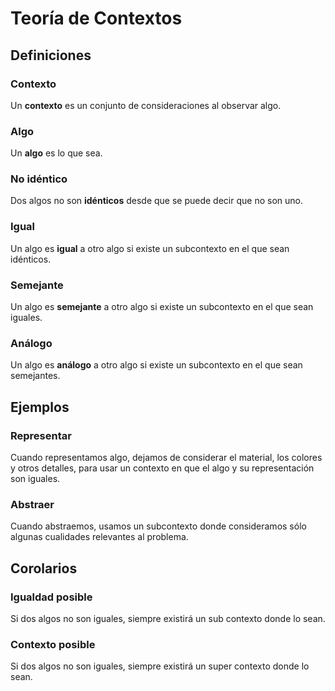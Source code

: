 # Teoría de Contextos

## Definiciones

### Contexto

Un __contexto__ es un conjunto de consideraciones al observar algo.

### Algo

Un __algo__ es lo que sea.

### No idéntico

Dos algos no son __idénticos__ desde que se puede decir que no son uno.

### Igual

Un algo es __igual__ a otro algo si existe un subcontexto en el que sean idénticos.

### Semejante

Un algo es __semejante__ a otro algo si existe un subcontexto en el que sean iguales.

### Análogo

Un algo es __análogo__ a otro algo si existe un subcontexto en el que sean semejantes.

## Ejemplos

### Representar

Cuando representamos algo, dejamos de considerar el material, los colores y otros detalles, para usar un contexto en que el algo y su representación son iguales.

### Abstraer

Cuando abstraemos, usamos un subcontexto donde consideramos sólo algunas cualidades relevantes al problema.

## Corolarios

### Igualdad posible

Si dos algos no son iguales, siempre existirá un sub contexto donde lo sean.

### Contexto posible

Si dos algos no son iguales, siempre existirá un super contexto donde lo sean.







